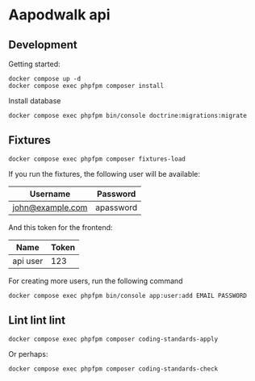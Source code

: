 # Aapodwalk api

## Development

Getting started:

```shell
docker compose up -d
docker compose exec phpfpm composer install
```

Install database

```shell
docker compose exec phpfpm bin/console doctrine:migrations:migrate
```

## Fixtures

```shell
docker compose exec phpfpm composer fixtures-load
```

If you run the fixtures, the following user will be available:

| Username            | Password    |
|---------------------|-------------|
| john@example.com    | apassword   |

And this token for the frontend:

| Name     | Token  |
|----------|--------|
| api user | 123    |

For creating more users, run the following command

```shell
docker compose exec phpfpm bin/console app:user:add EMAIL PASSWORD
```

## Lint lint lint
```shell
docker compose exec phpfpm composer coding-standards-apply
```

Or perhaps:

```shell
docker compose exec phpfpm composer coding-standards-check
```
